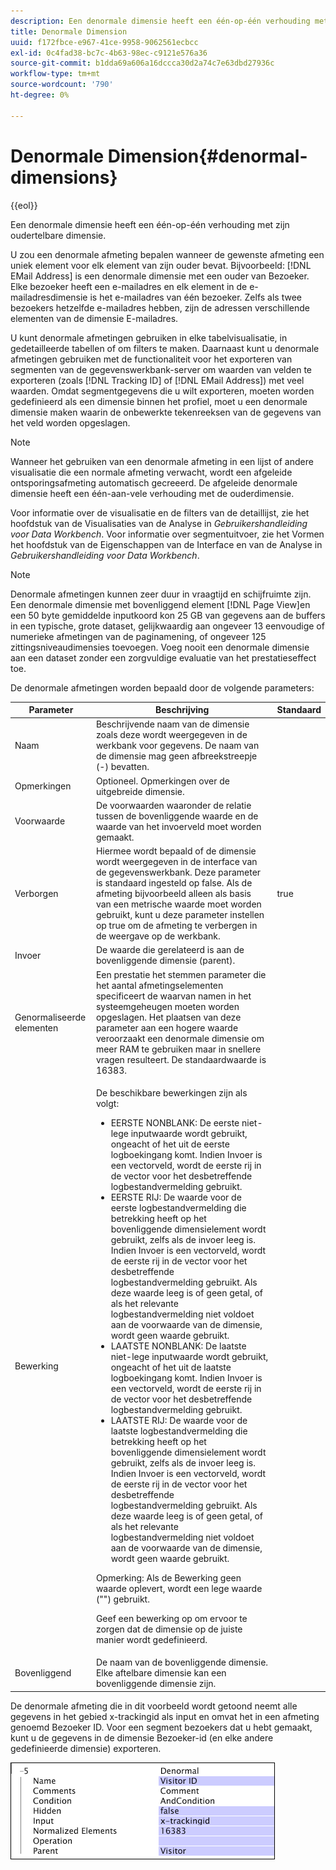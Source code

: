 ```yaml
---
description: Een denormale dimensie heeft een één-op-één verhouding met zijn oudertelbare dimensie.
title: Denormale Dimension
uuid: f172fbce-e967-41ce-9958-9062561ecbcc
exl-id: 0c4fad38-bc7c-4b63-98ec-c9121e576a36
source-git-commit: b1dda69a606a16dccca30d2a74c7e63dbd27936c
workflow-type: tm+mt
source-wordcount: '790'
ht-degree: 0%

---
```


# Denormale Dimension{#denormal-dimensions}

{{eol}}

Een denormale dimensie heeft een één-op-één verhouding met zijn oudertelbare dimensie.

U zou een denormale afmeting bepalen wanneer de gewenste afmeting een uniek element voor elk element van zijn ouder bevat. Bijvoorbeeld: [!DNL EMail Address] is een denormale dimensie met een ouder van Bezoeker. Elke bezoeker heeft een e-mailadres en elk element in de e-mailadresdimensie is het e-mailadres van één bezoeker. Zelfs als twee bezoekers hetzelfde e-mailadres hebben, zijn de adressen verschillende elementen van de dimensie E-mailadres.

U kunt denormale afmetingen gebruiken in elke tabelvisualisatie, in gedetailleerde tabellen of om filters te maken. Daarnaast kunt u denormale afmetingen gebruiken met de functionaliteit voor het exporteren van segmenten van de gegevenswerkbank-server om waarden van velden te exporteren (zoals [!DNL Tracking ID] of [!DNL EMail Address]) met veel waarden. Omdat segmentgegevens die u wilt exporteren, moeten worden gedefinieerd als een dimensie binnen het profiel, moet u een denormale dimensie maken waarin de onbewerkte tekenreeksen van de gegevens van het veld worden opgeslagen.

>[!NOTE]
>
>Wanneer het gebruiken van een denormale afmeting in een lijst of andere visualisatie die een normale afmeting verwacht, wordt een afgeleide ontsporingsafmeting automatisch gecreeerd. De afgeleide denormale dimensie heeft een één-aan-vele verhouding met de ouderdimensie.

Voor informatie over de visualisatie en de filters van de detaillijst, zie het hoofdstuk van de Visualisaties van de Analyse in *Gebruikershandleiding voor Data Workbench*. Voor informatie over segmentuitvoer, zie het Vormen het hoofdstuk van de Eigenschappen van de Interface en van de Analyse in *Gebruikershandleiding voor Data Workbench*.

>[!NOTE]
>
>Denormale afmetingen kunnen zeer duur in vraagtijd en schijfruimte zijn. Een denormale dimensie met bovenliggend element [!DNL Page View]en een 50 byte gemiddelde inputkoord kon 25 GB van gegevens aan de buffers in een typische, grote dataset, gelijkwaardig aan ongeveer 13 eenvoudige of numerieke afmetingen van de paginamening, of ongeveer 125 zittingsniveaudimensies toevoegen. Voeg nooit een denormale dimensie aan een dataset zonder een zorgvuldige evaluatie van het prestatieseffect toe.

De denormale afmetingen worden bepaald door de volgende parameters:

<table id="table_532AD791E39B4CF296FFA1C33FB8302E"> 
 <thead> 
  <tr> 
   <th colname="col1" class="entry"> Parameter </th> 
   <th colname="col2" class="entry"> Beschrijving </th> 
   <th colname="col3" class="entry"> Standaard </th> 
  </tr> 
 </thead>
 <tbody> 
  <tr> 
   <td colname="col1"> Naam </td> 
   <td colname="col2"> Beschrijvende naam van de dimensie zoals deze wordt weergegeven in de werkbank voor gegevens. De naam van de dimensie mag geen afbreekstreepje (-) bevatten. </td> 
   <td colname="col3"> </td> 
  </tr> 
  <tr> 
   <td colname="col1"> Opmerkingen </td> 
   <td colname="col2"> Optioneel. Opmerkingen over de uitgebreide dimensie. </td> 
   <td colname="col3"> </td> 
  </tr> 
  <tr> 
   <td colname="col1"> Voorwaarde </td> 
   <td colname="col2"> De voorwaarden waaronder de relatie tussen de bovenliggende waarde en de waarde van het invoerveld moet worden gemaakt. </td> 
   <td colname="col3"> </td> 
  </tr> 
  <tr> 
   <td colname="col1"> Verborgen </td> 
   <td colname="col2"> Hiermee wordt bepaald of de dimensie wordt weergegeven in de interface van de gegevenswerkbank. Deze parameter is standaard ingesteld op false. Als de afmeting bijvoorbeeld alleen als basis van een metrische waarde moet worden gebruikt, kunt u deze parameter instellen op true om de afmeting te verbergen in de weergave op de werkbank. </td> 
   <td colname="col3"> true </td> 
  </tr> 
  <tr> 
   <td colname="col1"> Invoer </td> 
   <td colname="col2"> De waarde die gerelateerd is aan de bovenliggende dimensie (parent). </td> 
   <td colname="col3"> </td> 
  </tr> 
  <tr> 
   <td colname="col1"> Genormaliseerde elementen </td> 
   <td colname="col2"> Een prestatie het stemmen parameter die het aantal afmetingselementen specificeert de waarvan namen in het systeemgeheugen moeten worden opgeslagen. Het plaatsen van deze parameter aan een hogere waarde veroorzaakt een denormale dimensie om meer RAM te gebruiken maar in snellere vragen resulteert. De standaardwaarde is 16383. </td> 
   <td colname="col3"> </td> 
  </tr> 
  <tr> 
   <td colname="col1"> Bewerking </td> 
   <td colname="col2"> <p>De beschikbare bewerkingen zijn als volgt: </p> <p> 
     <ul id="ul_CCDC45838A3941BD949B6D21EA0492B3"> 
      <li id="li_F33898192A82437692B5C15684EFCF64"> EERSTE NONBLANK: De eerste niet-lege inputwaarde wordt gebruikt, ongeacht of het uit de eerste logboekingang komt. Indien <span class="wintitle"> Invoer</span> is een vectorveld, wordt de eerste rij in de vector voor het desbetreffende logbestandvermelding gebruikt. </li> 
      <li id="li_4ADD0A368BB74B64AD29126C8E7B333F"> EERSTE RIJ: De waarde voor de eerste logbestandvermelding die betrekking heeft op het bovenliggende dimensielement wordt gebruikt, zelfs als de invoer leeg is. Indien <span class="wintitle"> Invoer</span> is een vectorveld, wordt de eerste rij in de vector voor het desbetreffende logbestandvermelding gebruikt. Als deze waarde leeg is of geen getal, of als het relevante logbestandvermelding niet voldoet aan de voorwaarde van de dimensie, wordt geen waarde gebruikt. </li> 
      <li id="li_C93CA22ADA634F21A6488BB3BEE7CB23"> LAATSTE NONBLANK: De laatste niet-lege inputwaarde wordt gebruikt, ongeacht of het uit de laatste logboekingang komt. Indien <span class="wintitle"> Invoer</span> is een vectorveld, wordt de eerste rij in de vector voor het desbetreffende logbestandvermelding gebruikt. </li> 
      <li id="li_2FFE585521B14FE5ABBF66AAC47F22C4"> LAATSTE RIJ: De waarde voor de laatste logbestandvermelding die betrekking heeft op het bovenliggende dimensielement wordt gebruikt, zelfs als de invoer leeg is. Indien <span class="wintitle"> Invoer</span> is een vectorveld, wordt de eerste rij in de vector voor het desbetreffende logbestandvermelding gebruikt. Als deze waarde leeg is of geen getal, of als het relevante logbestandvermelding niet voldoet aan de voorwaarde van de dimensie, wordt geen waarde gebruikt. </li> 
     </ul> </p> <p> <p>Opmerking: Als de Bewerking geen waarde oplevert, wordt een lege waarde ("") gebruikt. </p> </p> <p> Geef een bewerking op om ervoor te zorgen dat de dimensie op de juiste manier wordt gedefinieerd. </p> </td> 
   <td colname="col3"> </td> 
  </tr> 
  <tr> 
   <td colname="col1"> Bovenliggend </td> 
   <td colname="col2"> De naam van de bovenliggende dimensie. Elke aftelbare dimensie kan een bovenliggende dimensie zijn. </td> 
   <td colname="col3"> </td> 
  </tr> 
 </tbody> 
</table>

De denormale afmeting die in dit voorbeeld wordt getoond neemt alle gegevens in het gebied x-trackingid als input en omvat het in een afmeting genoemd Bezoeker ID. Voor een segment bezoekers dat u hebt gemaakt, kunt u de gegevens in de dimensie Bezoeker-id (en elke andere gedefinieerde dimensie) exporteren.

![](assets/cfg_Transformation_Dim_Denormal.png)
